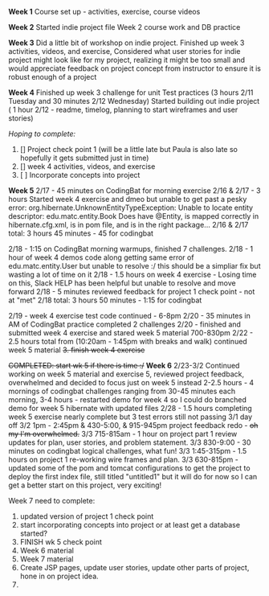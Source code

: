 **Week 1**
Course set up - activities, exercise, course videos 

**Week 2**
Started indie project file
Week 2 course work and DB practice

**Week 3**
Did a little bit of workshop on indie project. 
Finished up week 3 activities, videos, and exercise,
Considered what user stories for indie project might look like for my project, realizing it might be too small and would appreciate feedback on project concept from instructor to ensure it is robust enough of a project

**Week 4**
Finished up week 3 challenge for unit Test practices (3 hours 2/11 Tuesday and 30 minutes 2/12 Wednesday)
Started building out indie project ( 1 hour 2/12 - readme, timelog, planning to start wireframes and user stories)

_Hoping to complete:_ 
1. [\] Project check point 1 (will be a little late but Paula is also late so hopefully it gets submitted just in time)
2. [\] week 4 activities, videos, and exercise
3. [ ] Incorporate concepts into project 

**Week 5**
2/17 - 45 minutes on CodingBat for morning exercise
2/16 & 2/17 - 3 hours Started week 4 exercise and dmeo but unable to get past a pesky error: 
    org.hibernate.UnknownEntityTypeException: Unable to locate entity descriptor: edu.matc.entity.Book
Does have @Entity, is mapped correctly in hibernate.cfg.xml, is in pom file, and is in the right package... 
2/16 & 2/17 total: 3 hours 45 minutes - 45 for codingbat

2/18 - 1:15 on CodingBat morning warmups, finished 7 challenges. 
2/18 - 1 hour of week 4 demos code along getting same error of edu.matc.entity.User but unable to resolve :/ this should be a simpliar fix but wasting a lot of time on it
2/18 - 1.5 hours on week 4 exercise - Losing time on this, Slack HELP has been helpful but unable to resolve and move forward
2/18 - 5 minutes reviewed feedback for project 1 check point - not at "met"
2/18 total: 3 hours 50 minutes - 1:15 for codingbat

2/19 - week 4 exercise test code continued - 6-8pm
2/20 - 35 minutes in AM of CodingBat practice completed 2 challenges
2/20 - finished and submitted week 4 exercise and stared week 5 material 700-830pm
2/22 - 2.5 hours total from (10:20am - 1:45pm with breaks and walk) continued week 5 material
~~3. finish week 4 exercise~~

~~COMPLETED: start wk 5 if there is time :/~~
**Week 6** 
2/23-3/2 
Continued working on week 5 material and exercise 5, reviewed project feedback, overwhelmed and decided to focus just on week 5 instead
2-2.5 hours - 4 mornings of codingbat challenges ranging from 30-45 minutes each morning, 
3-4 hours - restarted demo for week 4 so I could do branched demo for week 5 hibernate with updated files
2/28 - 1.5 hours completing week 5 exercise nearly complete but 3 test errors still not passing
3/1 day off
3/2 1pm - 2:45pm & 430-5:00, & 915-945pm project feedback redo - ~~oh my I'm overwhelmed.~~
3/3 715-815am - 1 hour on project part 1 review updates for plan, user stories, and problem statement.
3/3 830-9:00 - 30 minutes on codingbat logical challenges, what fun! 
3/3 1:45-315pm - 1.5 hours on project 1 re-working wire frames and plan. 
3/3 630-815pm - updated some of the pom and tomcat configurations to get the project to deploy the first index file, still titled "untitled1" but it will do for now so I can get a better start on this project, very exciting!

Week 7
need to complete:
1. updated version of project 1 check point 
2. start incorporating concepts into project or at least get a database started?
4. FINISH wk 5 check point 
5. Week 6 material 
6. Week 7 material 
7. Create JSP pages, update user stories, update other parts of project, hone in on project idea. 
8. 